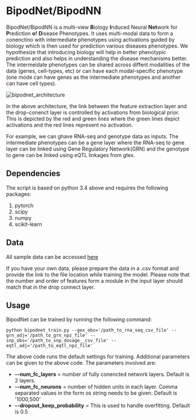# BipodNet/BipodNN

BipodNet/BipodNN is a multi-view **B**iology **I**nduced Neural **Net**work for **P**rediction **o**f **D**isease Phenotypes. It uses multi-modal data to form a conenctino with intermediate phenotypes using activations guided by biology which is then used for prediction various diseases phenotypes. We hypothesize that introducing biology will help in better phenotypic prediction and also helps in understanding the disease mechanisms better. The intermeidate phenotypes can be shared across diffent modalities of the data (genes, cell-types, etc) or can have each modal-specific phenotype (one mode can have genes as the intermediate phenotypes and another can have cell types).

<!--![BipodNet Architecture](https://user-images.githubusercontent.com/18314073/124612169-bc616880-de37-11eb-969a-16dc36ca0767.png)-->
![bipodnet_architecture](https://user-images.githubusercontent.com/18314073/125308856-e19e1d00-e2f6-11eb-98e7-a3fdb711e3f7.png)

In the above architecture, the link between the feature extraction layer and the drop-conenct layer is controlled by activations from biological prior. This is depicted by the red and green lines where the green lines depict activations and the red lines represent no activation.

For example, we can ghave RNA-seq and genotype data as inputs. The intermediate phenotypes can be a gene layer where the RNA-seq to gene layer can be linked using Gene Regulatory Network(GRN) and the genotype to gene can be linked using eQTL linkages from gtex.

## Dependencies
The script is based on python 3.4 above and requires the following packages:
1. pytorch
2. scipy
3. numpy
4. scikit-learn

## Data
All sample data can be accessed [here](http://resource.psychencode.org)

If you have your own data, please prepare the data in a .csv format and provide the link to the file location while training the model. Please note that the number and order of features form a module in the input layer should match that in the drop connect layer.

## Usage
BipodNet can be trained by running the following command:

```
python bipodnet_train.py --gex_obs='/path_to_rna_seq_csv_file' --grn_adj='/path_to_grn_npz_file' --snp_obs='/path_to_snp_dosage__csv_file' --eqtl_adj='/path_to_eqtl_npz_file'
```

The above code runs the default settings for training. Additional parameters can be given to the above code. The parameters involved are:
* **--num_fc_layers** = number of fully conencted network layers. Default is 2 layers.
* **--num_fc_neurons** = number of hidden units in each layer. Comma separated values in the form os string needs to be given. Default is '1000,500'
* **--dropout_keep_probability** = This is used to handle overfitting. Default is 0.5

